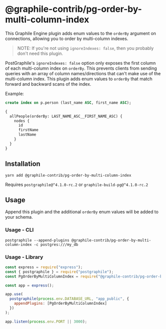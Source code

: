 # @graphile-contrib/pg-order-by-multi-column-index

This Graphile Engine plugin adds enum values to the `orderBy` argument on connections, allowing you to order by multi-column indexes.

> NOTE: If you're not using `ignoreIndexes: false`, then you probably don't need this plugin.

PostGraphile's `ignoreIndexes: false` option only exposes the first column of each multi-column index on `orderBy`. This prevents clients from sending queries with an array of column names/directions that can't make use of the multi-column index. This plugin adds enum values to `orderBy` that match forward and backward scans of the index.

Example:

```sql
create index on p.person (last_name ASC, first_name ASC);
```

```graphql
{
  allPeople(orderBy: LAST_NAME_ASC__FIRST_NAME_ASC) {
    nodes {
      id
      firstName
      lastName
    }
  }
}
```

## Installation

```
yarn add @graphile-contrib/pg-order-by-multi-column-index
```

Requires `postgraphile@^4.1.0-rc.2` or `graphile-build-pg@^4.1.0-rc.2`

## Usage

Append this plugin and the additional `orderBy` enum values will be added to your schema.

### Usage - CLI

```
postgraphile --append-plugins @graphile-contrib/pg-order-by-multi-column-index -c postgres:///my_db
```

### Usage - Library

```js
const express = require("express");
const { postgraphile } = require("postgraphile");
const PgOrderByMultiColumnIndex = require("@graphile-contrib/pg-order-by-multi-column-index");

const app = express();

app.use(
  postgraphile(process.env.DATABASE_URL, "app_public", {
    appendPlugins: [PgOrderByMultiColumnIndex]
  })
);

app.listen(process.env.PORT || 3000);
```